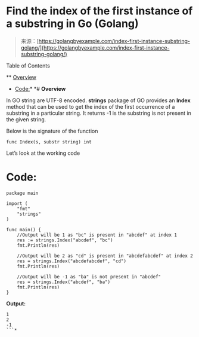 <!--yml
category: 未分类
date: 2024-10-13 06:12:53
-->

# Find the index of the first instance of a substring in Go (Golang)

> 来源：[https://golangbyexample.com/index-first-instance-substring-golang/](https://golangbyexample.com/index-first-instance-substring-golang/)

Table of Contents

 **   [Overview](#Overview "Overview")
*   [Code:](#Code "Code:")*  *# **Overview**

In GO string are UTF-8 encoded. **strings** package of GO provides an **Index** method that can be used to get the index of the first occurrence of a substring in a particular string. It returns -1 is the substring is not present in the given string.

Below is the signature of the function

```
func Index(s, substr string) int 
```

Let’s look at the working code

# **Code:**

```
package main

import (
    "fmt"
    "strings"
)

func main() {
    //Output will be 1 as "bc" is present in "abcdef" at index 1
    res := strings.Index("abcdef", "bc")
    fmt.Println(res)

    //Output will be 2 as "cd" is present in "abcdefabcdef" at index 2
    res = strings.Index("abcdefabcdef", "cd")
    fmt.Println(res)

    //Output will be -1 as "ba" is not present in "abcdef"
    res = strings.Index("abcdef", "ba")
    fmt.Println(res)
}
```

**Output:**

```
1
2
-1
```*